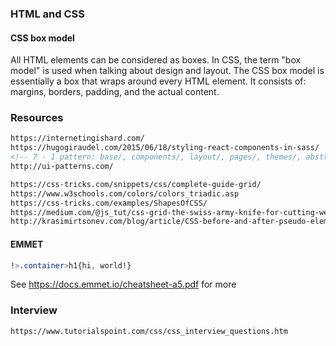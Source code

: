 ### HTML and CSS
#### CSS box model
All HTML elements can be considered as boxes. In CSS, the term "box model" is used when talking about design and layout.
The CSS box model is essentially a box that wraps around every HTML element. It consists of: margins, borders, padding, and the actual content. 

### Resources
```html
https://internetingishard.com/
https://hugogiraudel.com/2015/06/18/styling-react-components-in-sass/
<!-- 7 - 1 pattern: base/, components/, layout/, pages/, themes/, abstracts/, vendors/. -->
http://ui-patterns.com/

https://css-tricks.com/snippets/css/complete-guide-grid/
https://www.w3schools.com/colors/colors_triadic.asp
https://css-tricks.com/examples/ShapesOfCSS/
https://medium.com/@js_tut/css-grid-the-swiss-army-knife-for-cutting-website-and-application-layouts-c1bd7a6b4e56
http://krasimirtsonev.com/blog/article/CSS-before-and-after-pseudo-elements-in-practice
```
#### EMMET <br />
```css
!>.container>h1{hi, world!}
```
See https://docs.emmet.io/cheatsheet-a5.pdf for more

### Interview
```html
https://www.tutorialspoint.com/css/css_interview_questions.htm
```
